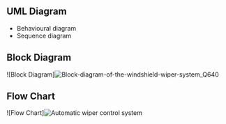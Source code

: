 ## UML Diagram
-   Behavioural diagram
-   Sequence diagram
## Block Diagram
![Block Diagram]![Block-diagram-of-the-windshield-wiper-system_Q640](https://user-images.githubusercontent.com/101260690/168233562-ecffccc1-35c3-40bf-a5bf-6327b7ea4773.jpg)

## Flow Chart
![Flow Chart]![Automatic wiper control system](https://user-images.githubusercontent.com/101260690/168233649-a8c7cde4-a15e-446f-9775-a461dc96cc76.png)

